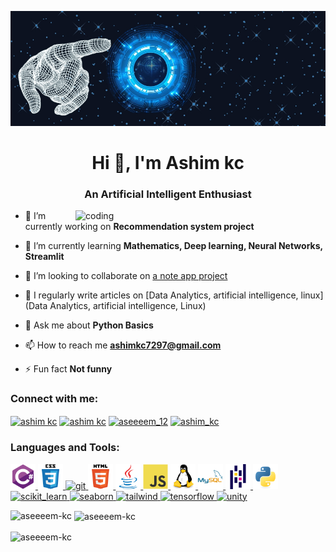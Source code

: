 ![MasterHead](https://github.com/Aseeeem-kc/Aseeeem-kc/blob/main/aigithubbanner.jpg)
<h1 align="center">Hi 👋, I'm Ashim kc</h1>
<h3 align="center">An Artificial Intelligent Enthusiast</h3>
<img align="right" alt="coding" width="400" src="https://media.giphy.com/media/v1.Y2lkPTc5MGI3NjExOWR3cnRxcmRqOTBvc2t2NHAzbXBmcTNpOG03dXlubnd0b3k2cWlxeSZlcD12MV9pbnRlcm5hbF9naWZfYnlfaWQmY3Q9Zw/xUA7b8VnHVOMeTawFO/giphy.gif">

- 🔭 I’m currently working on **Recommendation system project**

- 🌱 I’m currently learning **Mathematics, Deep learning, Neural Networks, Streamlit**

- 👯 I’m looking to collaborate on [a note app project](https://note-app-69.netlify.app)

- 📝 I regularly write articles on [Data Analytics, artificial intelligence, linux](Data Analytics, artificial intelligence, Linux)

- 💬 Ask me about **Python Basics**

- 📫 How to reach me **ashimkc7297@gmail.com**

- ⚡ Fun fact **Not funny**

<h3 align="left">Connect with me:</h3>
<p align="left">
<a href="https://linkedin.com/in/ashim kc" target="blank"><img align="center" src="https://raw.githubusercontent.com/rahuldkjain/github-profile-readme-generator/master/src/images/icons/Social/linked-in-alt.svg" alt="ashim kc" height="30" width="40" /></a>
<a href="https://kaggle.com/ashim kc" target="blank"><img align="center" src="https://raw.githubusercontent.com/rahuldkjain/github-profile-readme-generator/master/src/images/icons/Social/kaggle.svg" alt="ashim kc" height="30" width="40" /></a>
<a href="https://instagram.com/aseeeem_12" target="blank"><img align="center" src="https://raw.githubusercontent.com/rahuldkjain/github-profile-readme-generator/master/src/images/icons/Social/instagram.svg" alt="aseeeem_12" height="30" width="40" /></a>
<a href="https://www.leetcode.com/ashim_kc" target="blank"><img align="center" src="https://raw.githubusercontent.com/rahuldkjain/github-profile-readme-generator/master/src/images/icons/Social/leet-code.svg" alt="ashim_kc" height="30" width="40" /></a>
</p>

<h3 align="left">Languages and Tools:</h3>
<p align="left"> <a href="https://www.w3schools.com/cs/" target="_blank" rel="noreferrer"> <img src="https://raw.githubusercontent.com/devicons/devicon/master/icons/csharp/csharp-original.svg" alt="csharp" width="40" height="40"/> </a> <a href="https://www.w3schools.com/css/" target="_blank" rel="noreferrer"> <img src="https://raw.githubusercontent.com/devicons/devicon/master/icons/css3/css3-original-wordmark.svg" alt="css3" width="40" height="40"/> </a> <a href="https://git-scm.com/" target="_blank" rel="noreferrer"> <img src="https://www.vectorlogo.zone/logos/git-scm/git-scm-icon.svg" alt="git" width="40" height="40"/> </a> <a href="https://www.w3.org/html/" target="_blank" rel="noreferrer"> <img src="https://raw.githubusercontent.com/devicons/devicon/master/icons/html5/html5-original-wordmark.svg" alt="html5" width="40" height="40"/> </a> <a href="https://www.java.com" target="_blank" rel="noreferrer"> <img src="https://raw.githubusercontent.com/devicons/devicon/master/icons/java/java-original.svg" alt="java" width="40" height="40"/> </a> <a href="https://developer.mozilla.org/en-US/docs/Web/JavaScript" target="_blank" rel="noreferrer"> <img src="https://raw.githubusercontent.com/devicons/devicon/master/icons/javascript/javascript-original.svg" alt="javascript" width="40" height="40"/> </a> <a href="https://www.linux.org/" target="_blank" rel="noreferrer"> <img src="https://raw.githubusercontent.com/devicons/devicon/master/icons/linux/linux-original.svg" alt="linux" width="40" height="40"/> </a> <a href="https://www.mysql.com/" target="_blank" rel="noreferrer"> <img src="https://raw.githubusercontent.com/devicons/devicon/master/icons/mysql/mysql-original-wordmark.svg" alt="mysql" width="40" height="40"/> </a> <a href="https://pandas.pydata.org/" target="_blank" rel="noreferrer"> <img src="https://raw.githubusercontent.com/devicons/devicon/2ae2a900d2f041da66e950e4d48052658d850630/icons/pandas/pandas-original.svg" alt="pandas" width="40" height="40"/> </a> <a href="https://www.python.org" target="_blank" rel="noreferrer"> <img src="https://raw.githubusercontent.com/devicons/devicon/master/icons/python/python-original.svg" alt="python" width="40" height="40"/> </a> <a href="https://scikit-learn.org/" target="_blank" rel="noreferrer"> <img src="https://upload.wikimedia.org/wikipedia/commons/0/05/Scikit_learn_logo_small.svg" alt="scikit_learn" width="40" height="40"/> </a> <a href="https://seaborn.pydata.org/" target="_blank" rel="noreferrer"> <img src="https://seaborn.pydata.org/_images/logo-mark-lightbg.svg" alt="seaborn" width="40" height="40"/> </a> <a href="https://tailwindcss.com/" target="_blank" rel="noreferrer"> <img src="https://www.vectorlogo.zone/logos/tailwindcss/tailwindcss-icon.svg" alt="tailwind" width="40" height="40"/> </a> <a href="https://www.tensorflow.org" target="_blank" rel="noreferrer"> <img src="https://www.vectorlogo.zone/logos/tensorflow/tensorflow-icon.svg" alt="tensorflow" width="40" height="40"/> </a> <a href="https://unity.com/" target="_blank" rel="noreferrer"> <img src="https://www.vectorlogo.zone/logos/unity3d/unity3d-icon.svg" alt="unity" width="40" height="40"/> </a> </p>

<p><img align="left" src="https://github-readme-stats.vercel.app/api/top-langs?username=aseeeem-kc&show_icons=true&locale=en&layout=compact" alt="aseeeem-kc" /></p>

<p>&nbsp;<img align="center" src="https://github-readme-stats.vercel.app/api?username=aseeeem-kc&show_icons=true&locale=en" alt="aseeeem-kc" /></p>

<p><img align="center" src="https://github-readme-streak-stats.herokuapp.com/?user=aseeeem-kc&" alt="aseeeem-kc" /></p>
